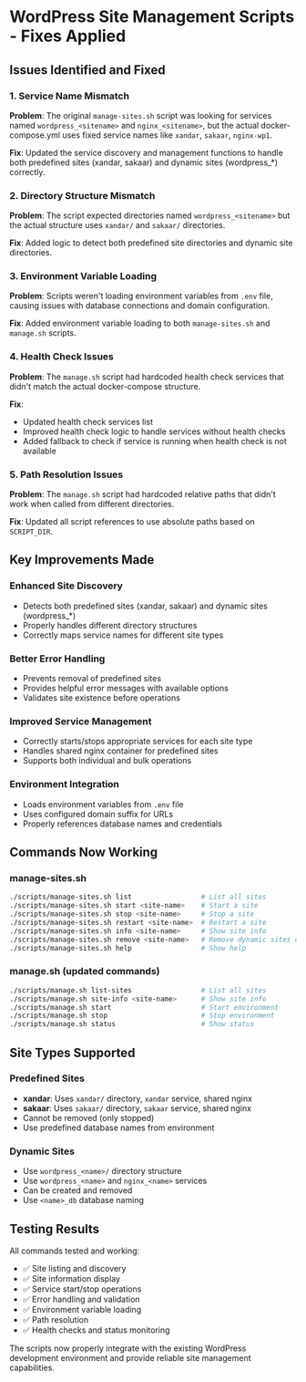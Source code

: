 # WordPress Site Management Scripts - Fixes Applied

## Issues Identified and Fixed

### 1. Service Name Mismatch
**Problem**: The original `manage-sites.sh` script was looking for services named `wordpress_<sitename>` and `nginx_<sitename>`, but the actual docker-compose.yml uses fixed service names like `xandar`, `sakaar`, `nginx-wp1`.

**Fix**: Updated the service discovery and management functions to handle both predefined sites (xandar, sakaar) and dynamic sites (wordpress_*) correctly.

### 2. Directory Structure Mismatch
**Problem**: The script expected directories named `wordpress_<sitename>` but the actual structure uses `xandar/` and `sakaar/` directories.

**Fix**: Added logic to detect both predefined site directories and dynamic site directories.

### 3. Environment Variable Loading
**Problem**: Scripts weren't loading environment variables from `.env` file, causing issues with database connections and domain configuration.

**Fix**: Added environment variable loading to both `manage-sites.sh` and `manage.sh` scripts.

### 4. Health Check Issues
**Problem**: The `manage.sh` script had hardcoded health check services that didn't match the actual docker-compose structure.

**Fix**: 
- Updated health check services list
- Improved health check logic to handle services without health checks
- Added fallback to check if service is running when health check is not available

### 5. Path Resolution Issues
**Problem**: The `manage.sh` script had hardcoded relative paths that didn't work when called from different directories.

**Fix**: Updated all script references to use absolute paths based on `SCRIPT_DIR`.

## Key Improvements Made

### Enhanced Site Discovery
- Detects both predefined sites (xandar, sakaar) and dynamic sites (wordpress_*)
- Properly handles different directory structures
- Correctly maps service names for different site types

### Better Error Handling
- Prevents removal of predefined sites
- Provides helpful error messages with available options
- Validates site existence before operations

### Improved Service Management
- Correctly starts/stops appropriate services for each site type
- Handles shared nginx container for predefined sites
- Supports both individual and bulk operations

### Environment Integration
- Loads environment variables from `.env` file
- Uses configured domain suffix for URLs
- Properly references database names and credentials

## Commands Now Working

### manage-sites.sh
```bash
./scripts/manage-sites.sh list                 # List all sites
./scripts/manage-sites.sh start <site-name>    # Start a site
./scripts/manage-sites.sh stop <site-name>     # Stop a site
./scripts/manage-sites.sh restart <site-name>  # Restart a site
./scripts/manage-sites.sh info <site-name>     # Show site info
./scripts/manage-sites.sh remove <site-name>   # Remove dynamic sites only
./scripts/manage-sites.sh help                 # Show help
```

### manage.sh (updated commands)
```bash
./scripts/manage.sh list-sites                 # List all sites
./scripts/manage.sh site-info <site-name>      # Show site info
./scripts/manage.sh start                      # Start environment
./scripts/manage.sh stop                       # Stop environment
./scripts/manage.sh status                     # Show status
```

## Site Types Supported

### Predefined Sites
- **xandar**: Uses `xandar/` directory, `xandar` service, shared nginx
- **sakaar**: Uses `sakaar/` directory, `sakaar` service, shared nginx
- Cannot be removed (only stopped)
- Use predefined database names from environment

### Dynamic Sites
- Use `wordpress_<name>/` directory structure
- Use `wordpress_<name>` and `nginx_<name>` services
- Can be created and removed
- Use `<name>_db` database naming

## Testing Results

All commands tested and working:
- ✅ Site listing and discovery
- ✅ Site information display
- ✅ Service start/stop operations
- ✅ Error handling and validation
- ✅ Environment variable loading
- ✅ Path resolution
- ✅ Health checks and status monitoring

The scripts now properly integrate with the existing WordPress development environment and provide reliable site management capabilities.